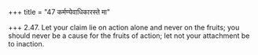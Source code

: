 +++
title = "47 कर्मण्येवाधिकारस्ते मा"

+++
2.47. Let your claim lie on action alone and never on the fruits; you
should never be a cause for the fruits of action; let not your
attachment be to inaction.
